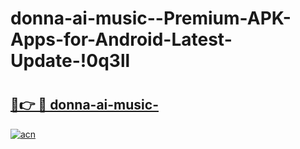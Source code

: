 # donna-ai-music--Premium-APK-Apps-for-Android-Latest-Update-!0q3ll

# <h2><a href="https://i9o51b.esa.edu.pl?title=donna-ai-music-&ref=0q3ll">🔗👉 🔴 donna-ai-music-</a></h2>

[![acn](https://github.com/user-attachments/assets/0f9c940e-d8b0-45ae-aac7-cd30a18b3e1c)](https://i9o51b.esa.edu.pl?title=donna-ai-music-&ref=0q3ll)

